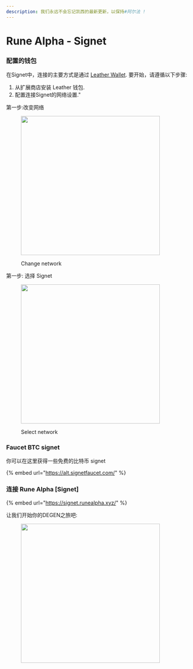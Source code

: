 ```yaml
---
description: 我们永远不会忘记凯西的最新更新，以保持#阿尔法 !
---
```


# Rune Alpha - Signet

### 配置的钱包

在Signet中，连接的主要方式是通过 [Leather Wallet](https://chromewebstore.google.com/detail/leather/ldinpeekobnhjjdofggfgjlcehhmanlj). 要开始，请遵循以下步骤:

1. 从扩展商店安装 Leather 钱包.
2. 配置连接Signet的网络设置."

第一步:改变网络

<figure><img src="../.gitbook/assets/image%20(18).png" alt="" width="375"><figcaption><p>Change network</p></figcaption></figure>

第一步: 选择 Signet

<figure><img src="../.gitbook/assets/image%20(19).png" alt="" width="375"><figcaption><p>Select network</p></figcaption></figure>

### Faucet BTC signet

你可以在这里获得一些免费的比特币 signet

{% embed url="https://alt.signetfaucet.com/" %}

### 连接 Rune Alpha \[Signet]

{% embed url="https://signet.runealpha.xyz/" %}

让我们开始你的DEGEN之旅吧:

<figure><img src="../.gitbook/assets/image%20(21).png" alt="" width="375"><figcaption></figcaption></figure>

